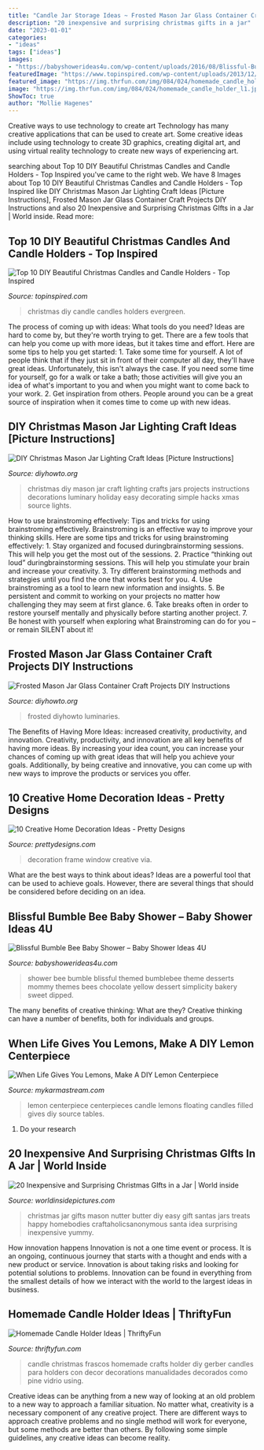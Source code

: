 ```yaml
---
title: "Candle Jar Storage Ideas ~ Frosted Mason Jar Glass Container Craft Projects Diy Instructions"
description: "20 inexpensive and surprising christmas gifts in a jar"
date: "2023-01-01"
categories:
- "ideas"
tags: ["ideas"]
images:
- "https://babyshowerideas4u.com/wp-content/uploads/2016/08/Blissful-Bumble-Bee-Baby-Shower-Cakepop-Desserts.jpg"
featuredImage: "https://www.topinspired.com/wp-content/uploads/2013/12/DIY-Beautiful-Christmas-Candels_08.jpg"
featured_image: "https://img.thrfun.com/img/084/024/homemade_candle_holder_l1.jpg"
image: "https://img.thrfun.com/img/084/024/homemade_candle_holder_l1.jpg"
ShowToc: true
author: "Mollie Hagenes"
---
```



Creative ways to use technology to create art
Technology has many creative applications that can be used to create art. Some creative ideas include using technology to create 3D graphics, creating digital art, and using virtual reality technology to create new ways of experiencing art.

	

		
searching about Top 10 DIY Beautiful Christmas Candles and Candle Holders - Top Inspired you've came to the right web. We have 8 Images about Top 10 DIY Beautiful Christmas Candles and Candle Holders - Top Inspired like DIY Christmas Mason Jar Lighting Craft Ideas [Picture Instructions], Frosted Mason Jar Glass Container Craft Projects DIY Instructions and also 20 Inexpensive and Surprising Christmas GIfts in a Jar | World inside. Read more:
		
    
## Top 10 DIY Beautiful Christmas Candles And Candle Holders - Top Inspired

<img loading=lazy src="https://www.topinspired.com/wp-content/uploads/2013/12/DIY-Beautiful-Christmas-Candels_08.jpg" onerror="this.onerror=null;this.src='https://tse1.mm.bing.net/th?id=OIP.Q4Opb5SYswVG2x4SNVkI3wHaJ3&amp;pid=15.1';" alt="Top 10 DIY Beautiful Christmas Candles and Candle Holders - Top Inspired">

_Source: topinspired.com_

>christmas diy candle candles holders evergreen. 

	

The process of coming up with ideas: What tools do you need?
Ideas are hard to come by, but they're worth trying to get. There are a few tools that can help you come up with more ideas, but it takes time and effort. Here are some tips to help you get started: 1. Take some time for yourself. A lot of people think that if they just sit in front of their computer all day, they'll have great ideas. Unfortunately, this isn't always the case. If you need some time for yourself, go for a walk or take a bath; those activities will give you an idea of what's important to you and when you might want to come back to your work. 2. Get inspiration from others. People around you can be a great source of inspiration when it comes time to come up with new ideas.

    
## DIY Christmas Mason Jar Lighting Craft Ideas [Picture Instructions]

<img loading=lazy src="http://www.diyhowto.org/wp-content/uploads/DIYHowto-DIY-Christmas-Mason-Jar-Lights-Craft-Ideas-12.jpg" onerror="this.onerror=null;this.src='https://tse3.mm.bing.net/th?id=OIP.YHCcVD-QZrlaBQGa6_NYfwHaQl&amp;pid=15.1';" alt="DIY Christmas Mason Jar Lighting Craft Ideas [Picture Instructions]">

_Source: diyhowto.org_

>christmas diy mason jar craft lighting crafts jars projects instructions decorations luminary holiday easy decorating simple hacks xmas source lights. 

	

How to use brainstroming effectively: Tips and tricks for using brainstroming effectively.
Brainstroming is an effective way to improve your thinking skills. Here are some tips and tricks for using brainstroming effectively: 1. Stay organized and focused duringbrainstorming sessions. This will help you get the most out of the sessions. 2. Practice “thinking out loud” duringbrainstorming sessions. This will help you stimulate your brain and increase your creativity. 3. Try different brainstorming methods and strategies until you find the one that works best for you. 4. Use brainstroming as a tool to learn new information and insights. 5. Be persistent and commit to working on your projects no matter how challenging they may seem at first glance. 6. Take breaks often in order to restore yourself mentally and physically before starting another project. 7. Be honest with yourself when exploring what Brainstroming can do for you – or remain SILENT about it!

    
## Frosted Mason Jar Glass Container Craft Projects DIY Instructions

<img loading=lazy src="https://www.diyhowto.org/wp-content/uploads/DIYHowto-Frosted-Mason-Jar-Glass-Container-Craft-Projects-DIY-Instructions-14.jpg" onerror="this.onerror=null;this.src='https://tse2.mm.bing.net/th?id=OIP._J97WS_ocIFogKIILONeTAHaRq&amp;pid=15.1';" alt="Frosted Mason Jar Glass Container Craft Projects DIY Instructions">

_Source: diyhowto.org_

>frosted diyhowto luminaries. 

	

The Benefits of Having More Ideas: increased creativity, productivity, and innovation.
Creativity, productivity, and innovation are all key benefits of having more ideas. By increasing your idea count, you can increase your chances of coming up with great ideas that will help you achieve your goals. Additionally, by being creative and innovative, you can come up with new ways to improve the products or services you offer.

    
## 10 Creative Home Decoration Ideas - Pretty Designs

<img loading=lazy src="https://www.prettydesigns.com/wp-content/uploads/2014/12/Old-Window-Photo-Frame.jpg" onerror="this.onerror=null;this.src='https://tse4.mm.bing.net/th?id=OIP.xXRbbRqT1bNGs0dtdQ6qHwHaLG&amp;pid=15.1';" alt="10 Creative Home Decoration Ideas - Pretty Designs">

_Source: prettydesigns.com_

>decoration frame window creative via. 

	

What are the best ways to think about ideas?
Ideas are a powerful tool that can be used to achieve goals. However, there are several things that should be considered before deciding on an idea.

    
## Blissful Bumble Bee Baby Shower – Baby Shower Ideas 4U

<img loading=lazy src="https://babyshowerideas4u.com/wp-content/uploads/2016/08/Blissful-Bumble-Bee-Baby-Shower-Cakepop-Desserts.jpg" onerror="this.onerror=null;this.src='https://tse4.mm.bing.net/th?id=OIP.YajQ5ThZ15TTRIKWEPQfHgAAAA&amp;pid=15.1';" alt="Blissful Bumble Bee Baby Shower – Baby Shower Ideas 4U">

_Source: babyshowerideas4u.com_

>shower bee bumble blissful themed bumblebee theme desserts mommy themes bees chocolate yellow dessert simplicity bakery sweet dipped. 

	

The many benefits of creative thinking: What are they?
Creative thinking can have a number of benefits, both for individuals and groups.

    
## When Life Gives You Lemons, Make A DIY Lemon Centerpiece

<img loading=lazy src="https://mykarmastream.com/wp-content/uploads/2017/05/lemon-centerpiece-3-1.jpg" onerror="this.onerror=null;this.src='https://tse2.mm.bing.net/th?id=OIP.b-2OIbnEctVIxeQ9nUehkwHaLG&amp;pid=15.1';" alt="When Life Gives You Lemons, Make A DIY Lemon Centerpiece">

_Source: mykarmastream.com_

>lemon centerpiece centerpieces candle lemons floating candles filled gives diy source tables. 

	

1. Do your research

    
## 20 Inexpensive And Surprising Christmas GIfts In A Jar | World Inside

<img loading=lazy src="https://worldinsidepictures.com/wp-content/uploads/2014/12/71-764x1024.jpg" onerror="this.onerror=null;this.src='https://tse1.mm.bing.net/th?id=OIP.2cFn4jL_L2Uhq_bLn5LOqAHaJ7&amp;pid=15.1';" alt="20 Inexpensive and Surprising Christmas GIfts in a Jar | World inside">

_Source: worldinsidepictures.com_

>christmas jar gifts mason nutter butter diy easy gift santas jars treats happy homebodies craftaholicsanonymous santa idea surprising inexpensive yummy. 

	

How innovation happens
Innovation is not a one time event or process. It is an ongoing, continuous journey that starts with a thought and ends with a new product or service. Innovation is about taking risks and looking for potential solutions to problems. Innovation can be found in everything from the smallest details of how we interact with the world to the largest ideas in business.

    
## Homemade Candle Holder Ideas | ThriftyFun

<img loading=lazy src="https://img.thrfun.com/img/084/024/homemade_candle_holder_l1.jpg" onerror="this.onerror=null;this.src='https://tse1.mm.bing.net/th?id=OIP.oSy1_AG0kDM7EgYZonwYcwHaLW&amp;pid=15.1';" alt="Homemade Candle Holder Ideas | ThriftyFun">

_Source: thriftyfun.com_

>candle christmas frascos homemade crafts holder diy gerber candles para holders con decor decorations manualidades decorados como pine vidrio using. 

	

Creative ideas can be anything from a new way of looking at an old problem to a new way to approach a familiar situation. No matter what, creativity is a necessary component of any creative project. There are different ways to approach creative problems and no single method will work for everyone, but some methods are better than others. By following some simple guidelines, any creative ideas can become reality.

